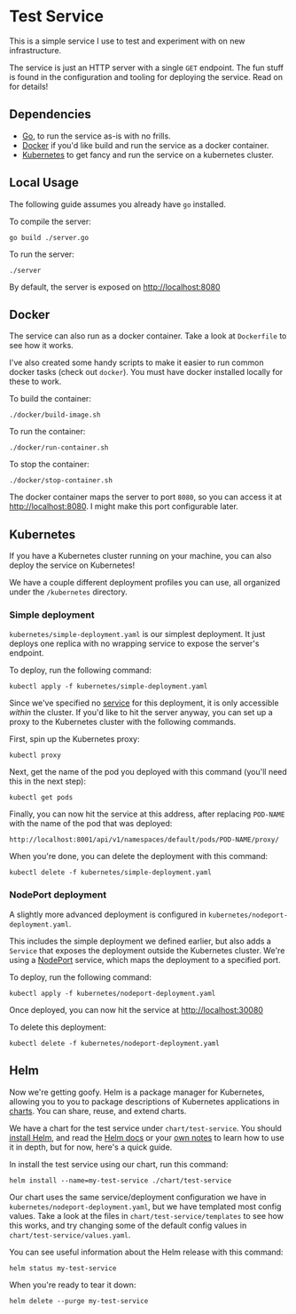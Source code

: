 Test Service
============

This is a simple service I use to test and experiment with on new infrastructure.

The service is just an HTTP server with a single `GET` endpoint. The fun stuff is found in the configuration and tooling for deploying the service. Read on for details!

Dependencies
------------

* [Go](https://golang.org/doc/install), to run the service as-is with no frills.
* [Docker](https://www.docker.com/) if you'd like build and run the service as a docker container.
* [Kubernetes](https://kubernetes.io/) to get fancy and run the service on a kubernetes cluster.

Local Usage
-----------

The following guide assumes you already have `go` installed.

To compile the server:

```
go build ./server.go
```

To run the server:

```
./server
```

By default, the server is exposed on [http://localhost:8080](http://localhost:8080)

Docker
------

The service can also run as a docker container. Take a look at `Dockerfile` to see how it works.

I've also created some handy scripts to make it easier to run common docker tasks (check out `docker`). You must have docker installed locally for these to work.

To build the container:

```
./docker/build-image.sh
```

To run the container:

```
./docker/run-container.sh
```

To stop the container:

```
./docker/stop-container.sh
```

The docker container maps the server to port `8080`, so you can access it at [http://localhost:8080](http://localhost:8080). I might make this port configurable later.

Kubernetes
----------

If you have a Kubernetes cluster running on your machine, you can also deploy the service on Kubernetes!

We have a couple different deployment profiles you can use, all organized under the `/kubernetes` directory.

### Simple deployment

`kubernetes/simple-deployment.yaml` is our simplest deployment. It just deploys one replica with no wrapping service to expose the server's endpoint.

To deploy, run the following command:

```
kubectl apply -f kubernetes/simple-deployment.yaml
```

Since we've specified no [service](https://kubernetes.io/docs/concepts/services-networking/service/) for this deployment, it is only accessible _within_ the cluster. If you'd like to hit the server anyway, you can set up a proxy to the Kubernetes cluster with the following commands.

First, spin up the Kubernetes proxy:

```
kubectl proxy
```

Next, get the name of the pod you deployed with this command (you'll need this in the next step):

```
kubectl get pods
```

Finally, you can now hit the service at this address, after replacing `POD-NAME` with the name of the pod that was deployed:

```
http://localhost:8001/api/v1/namespaces/default/pods/POD-NAME/proxy/
```

When you're done, you can delete the deployment with this command:

```
kubectl delete -f kubernetes/simple-deployment.yaml
```

### NodePort deployment

A slightly more advanced deployment is configured in `kubernetes/nodeport-deployment.yaml`.

This includes the simple deployment we defined earlier, but also adds a `Service` that exposes the deployment outside the Kubernetes cluster. We're using a [NodePort](https://kubernetes.io/docs/concepts/services-networking/service/#nodeport) service, which maps the deployment to a specified port.

To deploy, run the following command:

```
kubectl apply -f kubernetes/nodeport-deployment.yaml
```

Once deployed, you can now hit the service at [http://localhost:30080](http://localhost:30080)

To delete this deployment:

```
kubectl delete -f kubernetes/nodeport-deployment.yaml
```

Helm
----

Now we're getting goofy. Helm is a package manager for Kubernetes, allowing you to you to package descriptions of Kubernetes applications in [charts](https://helm.sh/docs/developing_charts/). You can share, reuse, and extend charts.

We have a chart for the test service under `chart/test-service`. You should [install Helm](https://helm.sh/docs/using_helm/#installing-helm), and read the [Helm docs](https://helm.sh/docs/using_helm/#using-helm) or your [own notes](https://github.com/qsymmachus/notes/blob/master/kubernetes.md#using-helm-and-charts) to learn how to use it in depth, but for now, here's a quick guide.

In install the test service using our chart, run this command:

```
helm install --name=my-test-service ./chart/test-service
```

Our chart uses the same service/deployment configuration we have in `kubernetes/nodeport-deployment.yaml`, but we have templated most config values. Take a look at the files in `chart/test-service/templates` to see how this works, and try changing some of the default config values in `chart/test-service/values.yaml`.

You can see useful information about the Helm release with this command:

```
helm status my-test-service
```

When you're ready to tear it down:

```
helm delete --purge my-test-service
```
